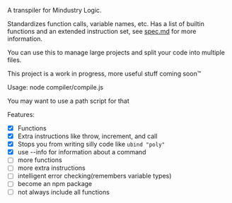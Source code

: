 A transpiler for Mindustry Logic.

Standardizes function calls, variable names, etc. Has a list of builtin functions and an extended instruction set, see [spec.md](spec.md) for more information.

You can use this to manage large projects and split your code into multiple files.

This project is a work in progress, more useful stuff coming soon™

Usage: node compiler/compile.js

You may want to use a path script for that

Features:

* [x] Functions
* [x] Extra instructions like throw, increment, and call
* [x] Stops you from writing silly code like `ubind "poly"`
* [x] use --info for information about a command
* [ ] more functions
* [ ] more extra instructions
* [ ] intelligent error checking(remembers variable types)
* [ ] become an npm package
* [ ] not always include all functions